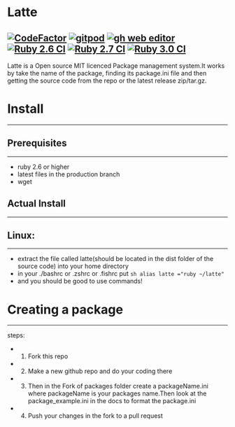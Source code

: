 # Latte 

[![CodeFactor](https://www.codefactor.io/repository/github/pandademic/latte/badge)](https://www.codefactor.io/repository/github/pandademic/latte)
<a href="https://gitpod.io/#github.com/Pandademic/Latte">![gitpod](https://img.shields.io/static/v1?label=Gitpod&message=Open%20in%20Gitpod&color=orange&logo=Gitpod)</a>
<a href="https://github.dev/Pandademic/Latte">![gh web editor](https://img.shields.io/badge/github%20web%20editor-ready-green?logo=github)</a>
[![Ruby 2.6 CI](https://github.com/Pandademic/Latte/actions/workflows/2.6ci.yml/badge.svg)](https://github.com/Pandademic/Latte/actions/workflows/2.6ci.yml)
[![Ruby 2.7 CI](https://github.com/Pandademic/Latte/actions/workflows/2.7.yml/badge.svg)](https://github.com/Pandademic/Latte/actions/workflows/2.7.yml)
[![Ruby 3.0 CI](https://github.com/Pandademic/Latte/actions/workflows/3.0ci.yml/badge.svg)](https://github.com/Pandademic/Latte/actions/workflows/3.0ci.yml)
---

Latte is a Open source MIT licenced Package management system.It works by take the name of the package, finding its package.ini file and then getting the source code from the repo or the latest release zip/tar.gz. 

# Install
- - -
 ## Prerequisites
 ____
 - ruby 2.6 or higher
 - latest files in the production branch
 - wget
 ## Actual Install
 ___
 ## Linux:
 ____
 - extract the file called latte(should be located in the dist folder of the source code) into your home directory
 - in your ./bashrc or .zshrc or .fishrc put 
  ``sh
 alias latte ="ruby ~/latte" 
 `` 
 - and you should be good to use commands!

# Creating a package
__________
steps:
- 1. Fork this repo
- 2. Make a new github repo and do your coding there
- 3. Then in the Fork of packages folder create a packageName.ini where packageName is your packages name.Then look at the package_example.ini in the docs to format the package.ini
- 4. Push your changes in the fork to a pull request
